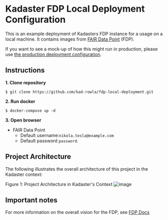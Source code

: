 # Kadaster FDP Local Deployment Configuration

This is an example deployment of Kadasters FDP instance for a usage on a local machine. It contains images from [FAIR Data Point](https://fairdatapoint.readthedocs.io/) (FDP).

If you want to see a mock-up of how this might run in production, please use [the production deployment configuration](https://github.comkad-rowla/fdp-production-deployment).

## Instructions

**1. Clone repository**

```
$ git clone https://github.com/kad-rowla/fdp-local-deployment.git
```

**2. Run docker**

```
$ docker-compose up -d
```

**3. Open browser**

- FAIR Data Point
  - Default username:`nikola.tesla@example.com`
  - Default password `password`.

## Project Architecture

The following illustrates the overall architecture of this project in the Kadaster context:

Figure 1: Project Architecture in Kadaster's Context
![image](https://user-images.githubusercontent.com/74549995/114609469-24703a80-9c9f-11eb-99b7-c17cc1073a09.png)

## Important notes

For more information on the overall vision for the FDP, see [FDP Docs](https://fairdatapoint.readthedocs.io/)
